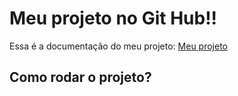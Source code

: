# Meu projeto no Git Hub!!

Essa é a documentação do meu projeto: [Meu projeto](https://JpedroCSantos.github.io/workshop_1/)

## Como rodar o projeto?
